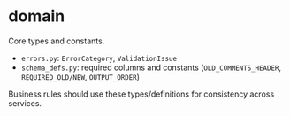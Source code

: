 # domain

Core types and constants.

- `errors.py`: `ErrorCategory`, `ValidationIssue`
- `schema_defs.py`: required columns and constants (`OLD_COMMENTS_HEADER`, `REQUIRED_OLD/NEW`, `OUTPUT_ORDER`)

Business rules should use these types/definitions for consistency across services.

